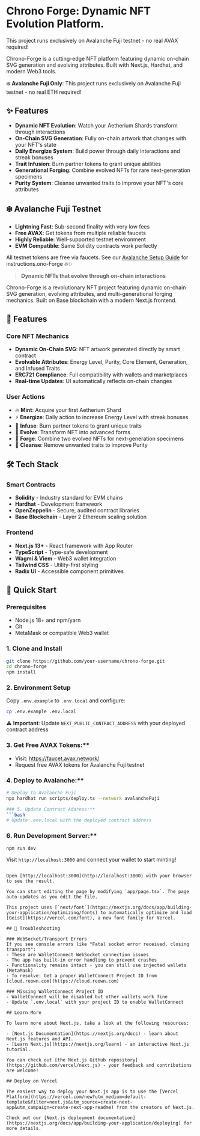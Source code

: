#  **Chrono Forge**: Dynamic NFT Evolution Platform. 
This project runs exclusively on Avalanche Fuji testnet - no real AVAX required!

Chrono-Forge is a cutting-edge NFT platform featuring dynamic on-chain SVG generation and evolving attributes. Built with Next.js, Hardhat, and modern Web3 tools.

❄️ **Avalanche Fuji Only**: This project runs exclusively on Avalanche Fuji testnet - no real ETH required!

## ✨ Features

- **Dynamic NFT Evolution**: Watch your Aetherium Shards transform through interactions
- **On-Chain SVG Generation**: Fully on-chain artwork that changes with your NFT's state
- **Daily Energize System**: Build power through daily interactions and streak bonuses
- **Trait Infusion**: Burn partner tokens to grant unique abilities
- **Generational Forging**: Combine evolved NFTs for rare next-generation specimens
- **Purity System**: Cleanse unwanted traits to improve your NFT's core attributes

## ❄️ Avalanche Fuji Testnet

- **Lightning Fast**: Sub-second finality with very low fees
- **Free AVAX**: Get tokens from multiple reliable faucets
- **Highly Reliable**: Well-supported testnet environment
- **EVM Compatible**: Same Solidity contracts work perfectly

All testnet tokens are free via faucets. See our [Avalanche Setup Guide](./TESTNET_GUIDE.md) for instructions.ono-Forge 🔥✨

> **Dynamic NFTs that evolve through on-chain interactions**

Chrono-Forge is a revolutionary NFT project featuring dynamic on-chain SVG generation, evolving attributes, and multi-generational forging mechanics. Built on Base blockchain with a modern Next.js frontend.

## 🌟 Features

### Core NFT Mechanics
- **Dynamic On-Chain SVG**: NFT artwork generated directly by smart contract
- **Evolvable Attributes**: Energy Level, Purity, Core Element, Generation, and Infused Traits
- **ERC721 Compliance**: Full compatibility with wallets and marketplaces
- **Real-time Updates**: UI automatically reflects on-chain changes

### User Actions
- 🔥 **Mint**: Acquire your first Aetherium Shard
- ⚡ **Energize**: Daily action to increase Energy Level with streak bonuses
- 🧬 **Infuse**: Burn partner tokens to grant unique traits
- 🦋 **Evolve**: Transform NFT into advanced forms
- 🔨 **Forge**: Combine two evolved NFTs for next-generation specimens
- 🌊 **Cleanse**: Remove unwanted traits to improve Purity

## 🛠 Tech Stack

### Smart Contracts
- **Solidity** - Industry standard for EVM chains
- **Hardhat** - Development framework
- **OpenZeppelin** - Secure, audited contract libraries
- **Base Blockchain** - Layer 2 Ethereum scaling solution

### Frontend
- **Next.js 13+** - React framework with App Router
- **TypeScript** - Type-safe development
- **Wagmi & Viem** - Web3 wallet integration
- **Tailwind CSS** - Utility-first styling
- **Radix UI** - Accessible component primitives

## 🚀 Quick Start

### Prerequisites
- Node.js 18+ and npm/yarn
- Git
- MetaMask or compatible Web3 wallet

### 1. Clone and Install
```bash
git clone https://github.com/your-username/chrono-forge.git
cd chrono-forge
npm install
```

### 2. Environment Setup
Copy `.env.example` to `.env.local` and configure:
```bash
cp .env.example .env.local
```

⚠️ **Important**: Update `NEXT_PUBLIC_CONTRACT_ADDRESS` with your deployed contract address

### 3. Get Free AVAX Tokens:**
- Visit: https://faucet.avax.network/
- Request free AVAX tokens for Avalanche Fuji testnet

### 4. Deploy to Avalanche:**
```bash
# Deploy to Avalanche Fuji
npx hardhat run scripts/deploy.ts --network avalancheFuji

### 5. Update Contract Address:**
```bash
# Update .env.local with the deployed contract address
```

### 6. Run Development Server:**
```bash
npm run dev
```

Visit `http://localhost:3000` and connect your wallet to start minting!
```

Open [http://localhost:3000](http://localhost:3000) with your browser to see the result.

You can start editing the page by modifying `app/page.tsx`. The page auto-updates as you edit the file.

This project uses [`next/font`](https://nextjs.org/docs/app/building-your-application/optimizing/fonts) to automatically optimize and load [Geist](https://vercel.com/font), a new font family for Vercel.

## 🔧 Troubleshooting

### WebSocket/Transport Errors
If you see console errors like "Fatal socket error received, closing transport":
- These are WalletConnect WebSocket connection issues
- The app has built-in error handling to prevent crashes
- Functionality remains intact - you can still use injected wallets (MetaMask)
- To resolve: Get a proper WalletConnect Project ID from [cloud.reown.com](https://cloud.reown.com)

### Missing WalletConnect Project ID
- WalletConnect will be disabled but other wallets work fine
- Update `.env.local` with your project ID to enable WalletConnect

## Learn More

To learn more about Next.js, take a look at the following resources:

- [Next.js Documentation](https://nextjs.org/docs) - learn about Next.js features and API.
- [Learn Next.js](https://nextjs.org/learn) - an interactive Next.js tutorial.

You can check out [the Next.js GitHub repository](https://github.com/vercel/next.js) - your feedback and contributions are welcome!

## Deploy on Vercel

The easiest way to deploy your Next.js app is to use the [Vercel Platform](https://vercel.com/new?utm_medium=default-template&filter=next.js&utm_source=create-next-app&utm_campaign=create-next-app-readme) from the creators of Next.js.

Check out our [Next.js deployment documentation](https://nextjs.org/docs/app/building-your-application/deploying) for more details.

